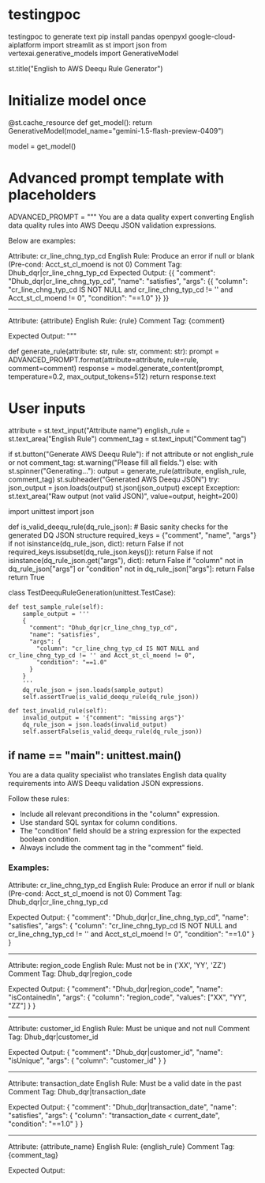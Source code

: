 # testingpoc
testingpoc to generate text
pip install pandas openpyxl google-cloud-aiplatform
import streamlit as st
import json
from vertexai.generative_models import GenerativeModel

st.title("English to AWS Deequ Rule Generator")

# Initialize model once
@st.cache_resource
def get_model():
    return GenerativeModel(model_name="gemini-1.5-flash-preview-0409")

model = get_model()

# Advanced prompt template with placeholders
ADVANCED_PROMPT = """
You are a data quality expert converting English data quality rules into AWS Deequ JSON validation expressions.

Below are examples:

Attribute: cr_line_chng_typ_cd
English Rule: Produce an error if null or blank (Pre-cond: Acct_st_cl_moend is not 0)
Comment Tag: Dhub_dqr|cr_line_chng_typ_cd
Expected Output:
{{
  "comment": "Dhub_dqr|cr_line_chng_typ_cd",
  "name": "satisfies",
  "args": {{
    "column": "cr_line_chng_typ_cd IS NOT NULL and cr_line_chng_typ_cd != '' and Acct_st_cl_moend != 0",
    "condition": "==1.0"
  }}
}}

---

Attribute: {attribute}
English Rule: {rule}
Comment Tag: {comment}

Expected Output:
"""

def generate_rule(attribute: str, rule: str, comment: str):
    prompt = ADVANCED_PROMPT.format(attribute=attribute, rule=rule, comment=comment)
    response = model.generate_content(prompt, temperature=0.2, max_output_tokens=512)
    return response.text

# User inputs
attribute = st.text_input("Attribute name")
english_rule = st.text_area("English Rule")
comment_tag = st.text_input("Comment tag")

if st.button("Generate AWS Deequ Rule"):
    if not attribute or not english_rule or not comment_tag:
        st.warning("Please fill all fields.")
    else:
        with st.spinner("Generating..."):
            output = generate_rule(attribute, english_rule, comment_tag)
            st.subheader("Generated AWS Deequ JSON")
            try:
                json_output = json.loads(output)
                st.json(json_output)
            except Exception:
                st.text_area("Raw output (not valid JSON)", value=output, height=200)



import unittest
import json

def is_valid_deequ_rule(dq_rule_json):
    # Basic sanity checks for the generated DQ JSON structure
    required_keys = {"comment", "name", "args"}
    if not isinstance(dq_rule_json, dict):
        return False
    if not required_keys.issubset(dq_rule_json.keys()):
        return False
    if not isinstance(dq_rule_json.get("args"), dict):
        return False
    if "column" not in dq_rule_json["args"] or "condition" not in dq_rule_json["args"]:
        return False
    return True

class TestDeequRuleGeneration(unittest.TestCase):

    def test_sample_rule(self):
        sample_output = '''
        {
          "comment": "Dhub_dqr|cr_line_chng_typ_cd",
          "name": "satisfies",
          "args": {
            "column": "cr_line_chng_typ_cd IS NOT NULL and cr_line_chng_typ_cd != '' and Acct_st_cl_moend != 0",
            "condition": "==1.0"
          }
        }
        '''
        dq_rule_json = json.loads(sample_output)
        self.assertTrue(is_valid_deequ_rule(dq_rule_json))

    def test_invalid_rule(self):
        invalid_output = '{"comment": "missing args"}'
        dq_rule_json = json.loads(invalid_output)
        self.assertFalse(is_valid_deequ_rule(dq_rule_json))

if __name__ == "__main__":
    unittest.main()
----------

You are a data quality specialist who translates English data quality requirements into AWS Deequ validation JSON expressions.

Follow these rules:
- Include all relevant preconditions in the "column" expression.
- Use standard SQL syntax for column conditions.
- The "condition" field should be a string expression for the expected boolean condition.
- Always include the comment tag in the "comment" field.

### Examples:

Attribute: cr_line_chng_typ_cd
English Rule: Produce an error if null or blank (Pre-cond: Acct_st_cl_moend is not 0)
Comment Tag: Dhub_dqr|cr_line_chng_typ_cd

Expected Output:
{
  "comment": "Dhub_dqr|cr_line_chng_typ_cd",
  "name": "satisfies",
  "args": {
    "column": "cr_line_chng_typ_cd IS NOT NULL and cr_line_chng_typ_cd != '' and Acct_st_cl_moend != 0",
    "condition": "==1.0"
  }
}

---

Attribute: region_code
English Rule: Must not be in ('XX', 'YY', 'ZZ')
Comment Tag: Dhub_dqr|region_code

Expected Output:
{
  "comment": "Dhub_dqr|region_code",
  "name": "isContainedIn",
  "args": {
    "column": "region_code",
    "values": ["XX", "YY", "ZZ"]
  }
}

---

Attribute: customer_id
English Rule: Must be unique and not null
Comment Tag: Dhub_dqr|customer_id

Expected Output:
{
  "comment": "Dhub_dqr|customer_id",
  "name": "isUnique",
  "args": {
    "column": "customer_id"
  }
}

---

Attribute: transaction_date
English Rule: Must be a valid date in the past
Comment Tag: Dhub_dqr|transaction_date

Expected Output:
{
  "comment": "Dhub_dqr|transaction_date",
  "name": "satisfies",
  "args": {
    "column": "transaction_date < current_date",
    "condition": "==1.0"
  }
}

---

Attribute: {attribute_name}
English Rule: {english_rule}
Comment Tag: {comment_tag}

Expected Output:

